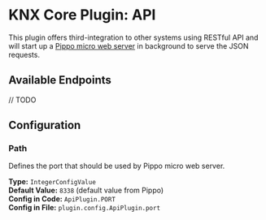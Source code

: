 # KNX Core Plugin: API

This plugin offers third-integration to other systems using RESTful API and
will start up a [Pippo micro web server](https://github.com/pippo-java/pippo) 
in background to serve the JSON requests.

## Available Endpoints

// TODO

## Configuration

### Path

Defines the port that should be used by Pippo micro web server.

**Type:** `IntegerConfigValue` \
**Default Value:** `8338` (default value from Pippo) \
**Config in Code:** `ApiPlugin.PORT`  \
**Config in File:** `plugin.config.ApiPlugin.port`
